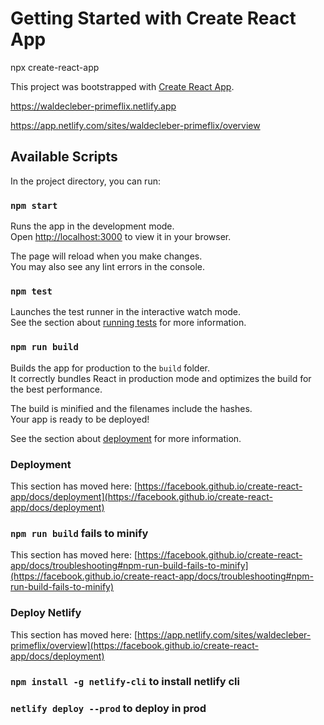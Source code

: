# Getting Started with Create React App 

npx create-react-app

This project was bootstrapped with [Create React App](https://github.com/facebook/create-react-app).

https://waldecleber-primeflix.netlify.app

https://app.netlify.com/sites/waldecleber-primeflix/overview

## Available Scripts

In the project directory, you can run:

### `npm start`

Runs the app in the development mode.\
Open [http://localhost:3000](http://localhost:3000) to view it in your browser.

The page will reload when you make changes.\
You may also see any lint errors in the console.

### `npm test`

Launches the test runner in the interactive watch mode.\
See the section about [running tests](https://facebook.github.io/create-react-app/docs/running-tests) for more information.

### `npm run build`

Builds the app for production to the `build` folder.\
It correctly bundles React in production mode and optimizes the build for the best performance.

The build is minified and the filenames include the hashes.\
Your app is ready to be deployed!

See the section about [deployment](https://facebook.github.io/create-react-app/docs/deployment) for more information.

### Deployment

This section has moved here: [https://facebook.github.io/create-react-app/docs/deployment](https://facebook.github.io/create-react-app/docs/deployment)

### `npm run build` fails to minify

This section has moved here: [https://facebook.github.io/create-react-app/docs/troubleshooting#npm-run-build-fails-to-minify](https://facebook.github.io/create-react-app/docs/troubleshooting#npm-run-build-fails-to-minify)

### Deploy Netlify

This section has moved here: [https://app.netlify.com/sites/waldecleber-primeflix/overview](https://facebook.github.io/create-react-app/docs/deployment)

### `npm install -g netlify-cli` to install netlify cli

### `netlify deploy --prod` to deploy in prod
